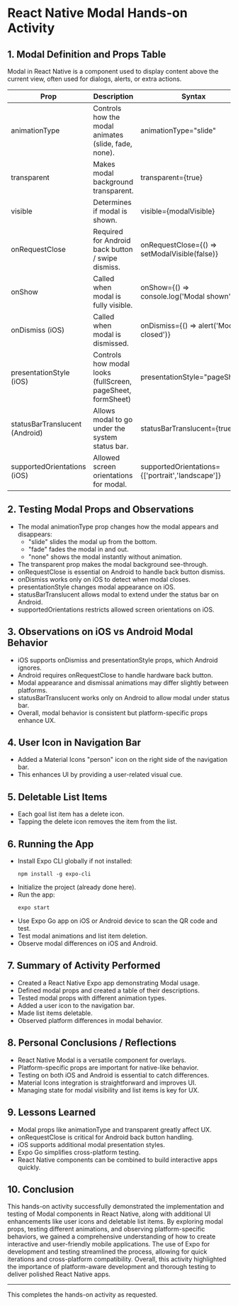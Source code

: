 # React Native Modal Hands-on Activity

## 1. Modal Definition and Props Table

Modal in React Native is a component used to display content above the current view, often used for dialogs, alerts, or extra actions.

| Prop                  | Description                                         | Syntax                                  |
|-----------------------|-----------------------------------------------------|-----------------------------------------|
| animationType         | Controls how the modal animates (slide, fade, none). | animationType="slide"                    |
| transparent          | Makes modal background transparent.                  | transparent={true}                       |
| visible              | Determines if modal is shown.                         | visible={modalVisible}                   |
| onRequestClose       | Required for Android back button / swipe dismiss.    | onRequestClose={() => setModalVisible(false)} |
| onShow               | Called when modal is fully visible.                   | onShow={() => console.log('Modal shown')} |
| onDismiss (iOS)      | Called when modal is dismissed.                        | onDismiss={() => alert('Modal closed')} |
| presentationStyle (iOS) | Controls how modal looks (fullScreen, pageSheet, formSheet) | presentationStyle="pageSheet"            |
| statusBarTranslucent (Android) | Allows modal to go under the system status bar. | statusBarTranslucent={true}              |
| supportedOrientations (iOS) | Allowed screen orientations for modal.           | supportedOrientations={['portrait','landscape']} |

## 2. Testing Modal Props and Observations

- The modal animationType prop changes how the modal appears and disappears:
  - "slide" slides the modal up from the bottom.
  - "fade" fades the modal in and out.
  - "none" shows the modal instantly without animation.
- The transparent prop makes the modal background see-through.
- onRequestClose is essential on Android to handle back button dismiss.
- onDismiss works only on iOS to detect when modal closes.
- presentationStyle changes modal appearance on iOS.
- statusBarTranslucent allows modal to extend under the status bar on Android.
- supportedOrientations restricts allowed screen orientations on iOS.

## 3. Observations on iOS vs Android Modal Behavior

- iOS supports onDismiss and presentationStyle props, which Android ignores.
- Android requires onRequestClose to handle hardware back button.
- Modal appearance and dismissal animations may differ slightly between platforms.
- statusBarTranslucent works only on Android to allow modal under status bar.
- Overall, modal behavior is consistent but platform-specific props enhance UX.

## 4. User Icon in Navigation Bar

- Added a Material Icons "person" icon on the right side of the navigation bar.
- This enhances UI by providing a user-related visual cue.

## 5. Deletable List Items

- Each goal list item has a delete icon.
- Tapping the delete icon removes the item from the list.

## 6. Running the App

- Install Expo CLI globally if not installed:
  ```
  npm install -g expo-cli
  ```
- Initialize the project (already done here).
- Run the app:
  ```
  expo start
  ```
- Use Expo Go app on iOS or Android device to scan the QR code and test.
- Test modal animations and list item deletion.
- Observe modal differences on iOS and Android.

## 7. Summary of Activity Performed

- Created a React Native Expo app demonstrating Modal usage.
- Defined modal props and created a table of their descriptions.
- Tested modal props with different animation types.
- Added a user icon to the navigation bar.
- Made list items deletable.
- Observed platform differences in modal behavior.

## 8. Personal Conclusions / Reflections

- React Native Modal is a versatile component for overlays.
- Platform-specific props are important for native-like behavior.
- Testing on both iOS and Android is essential to catch differences.
- Material Icons integration is straightforward and improves UI.
- Managing state for modal visibility and list items is key for UX.

## 9. Lessons Learned

- Modal props like animationType and transparent greatly affect UX.
- onRequestClose is critical for Android back button handling.
- iOS supports additional modal presentation styles.
- Expo Go simplifies cross-platform testing.
- React Native components can be combined to build interactive apps quickly.

## 10. Conclusion

This hands-on activity successfully demonstrated the implementation and testing of Modal components in React Native, along with additional UI enhancements like user icons and deletable list items. By exploring modal props, testing different animations, and observing platform-specific behaviors, we gained a comprehensive understanding of how to create interactive and user-friendly mobile applications. The use of Expo for development and testing streamlined the process, allowing for quick iterations and cross-platform compatibility. Overall, this activity highlighted the importance of platform-aware development and thorough testing to deliver polished React Native apps.

---

This completes the hands-on activity as requested.
